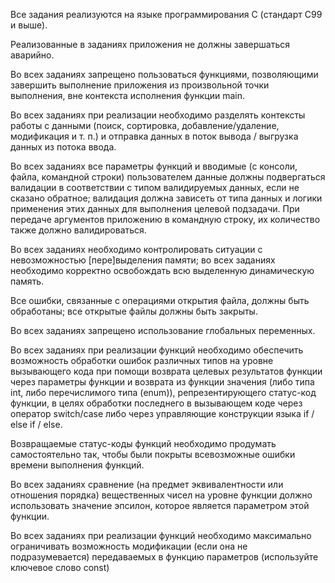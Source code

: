 Все задания реализуются на языке программирования C (стандарт C99 и выше).

Реализованные в заданиях приложения не должны завершаться аварийно.

Во всех заданиях запрещено пользоваться функциями, позволяющими завершить выполнение приложения из произвольной точки выполнения, вне контекста исполнения функции main.

Во всех заданиях при реализации необходимо разделять контексты работы с данными (поиск, сортировка, добавление/удаление, модификация и т. п.) и отправка данных в поток вывода / выгрузка данных из потока ввода.

Во всех заданиях все параметры функций и вводимые (с консоли, файла, командной строки) пользователем данные должны подвергаться валидации в соответствии с типом валидируемых данных, если не сказано обратное; валидация должна зависеть от типа данных и логики применения этих данных для выполнения целевой подзадачи. При передаче аргументов приложению в командную строку, их количество также должно валидироваться.

Во всех заданиях необходимо контролировать ситуации с невозможностью [пере]выделения памяти; во всех заданиях необходимо корректно освобождать всю выделенную динамическую память.

Все ошибки, связанные с операциями открытия файла, должны быть обработаны; все открытые файлы должны быть закрыты.

Во всех заданиях запрещено использование глобальных переменных.

Во всех заданиях при реализации функций необходимо обеспечить возможность обработки ошибок различных типов на уровне вызывающего кода при помощи возврата целевых результатов функции через параметры функции и возврата из функции значения (либо типа int, либо перечислимого типа (enum)), репрезентирующего статус-код функции, в целях обработки последнего в вызывающем коде через оператор switch/case либо через управляющие конструкции языка if / else if / else.

Возвращаемые статус-коды функций необходимо продумать самостоятельно так, чтобы были покрыты всевозможные ошибки времени выполнения функций.

Во всех заданиях сравнение (на предмет эквивалентности или отношения порядка) вещественных чисел на уровне функции должно использовать значение эпсилон, которое является параметром этой функции.

Во всех заданиях при реализации функций необходимо максимально ограничивать возможность модификации (если она не подразумевается) передаваемых в функцию параметров (используйте ключевое слово const)